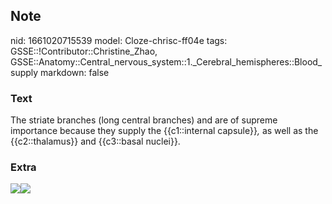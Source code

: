## Note
nid: 1661020715539
model: Cloze-chrisc-ff04e
tags: GSSE::!Contributor::Christine_Zhao, GSSE::Anatomy::Central_nervous_system::1._Cerebral_hemispheres::Blood_supply
markdown: false

### Text
<div>
  <div>
    <div>
      <div>
        <div>
          The striate branches (long central branches) and are of
          supreme importance because they supply the {{c1::internal
          capsule}}<span style="font-style: italic;">,</span> as
          well as the {{c2::thalamus}} and {{c3::basal nuclei}}.
        </div>
      </div>
    </div>
  </div>
</div>

### Extra
<img src=
"paste-05c6a3e3e269d210cbe977e6ad1a0ec489245759.jpg"><img src= 
"paste-852ac3317c16a4a09d50c7d1fff0272e1853c52b.jpg">
